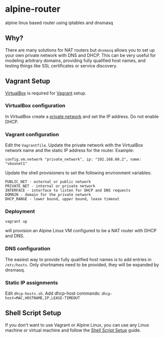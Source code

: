 # alpine-router

alpine linux based router using iptables and dnsmasq

## Why?

There are many solutions for NAT routers but `dnsmasq` allows you to set up your
own private network with DNS and DHCP. This can be very useful for modeling
arbitrary domains, providing fully qualified host names, and testing things like
SSL certificates or service discovery.

## Vagrant Setup

[VirtualBox](https://www.virtualbox.org) is required for [Vagrant](https://vagrantup.com) setup.

### VirtualBox configuration

In VirtualBox create a [private network](https://www.virtualbox.org/manual/ch06.html#network_hostonly) and set the IP address. Do not enable DHCP.

### Vagrant configuration

Edit the `Vagrantfile`. Update the private network with the VirtualBox network name and the static IP address for the router. Example:

    config.vm.network "private_network", ip: "192.168.60.2", name: "vboxnet1"

Update the shell provisioners to set the following environment variables:

    PUBLIC_NET - external or public network
    PRIVATE_NET - internal or private network
    INTERFACE - interface to listen for DHCP and DNS requests
    DOMAIN - domain for the private network
    DHCP_RANGE - lower bound, upper bound, lease timeout

### Deployment

    vagrant up

will provision an Alpine Linux VM configured to be a NAT router with DHCP and DNS.

### DNS configuration

The easiest way to provide fully qualified host names is to add entries in
`/etc/hosts`. Only shortnames need to be provided, they will be expanded by
dnsmasq.

### Static IP assignments

Edit `dhcp-hosts.sh`. Add dhcp-host commands: `dhcp-host=MAC,HOSTNAME,IP,LEASE-TIMEOUT`

## Shell Script Setup

If you don't want to use Vagrant or Alpine Linux, you can use any Linux machine or virtual machine and follow the [Shell Script Setup](scripts/README.md) guide.

